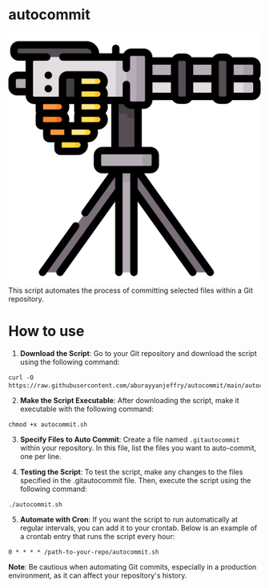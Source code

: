 # autocommit
![Alt text](img/machine-gun.png?raw=true "Title")
<br>
This script automates the process of committing selected files within a Git repository.

# How to use
1. **Download the Script**: Go to your Git repository and download the script using the following command:
```
curl -O https://raw.githubusercontent.com/aburayyanjeffry/autocommit/main/autocommit.sh
```

2. **Make the Script Executable**: After downloading the script, make it executable with the following command:
```
chmod +x autocommit.sh
```

3. **Specify Files to Auto Commit**: Create a file named `.gitautocommit` within your repository. In this file, list the files you want to auto-commit, one per line.

4. **Testing the Script**: To test the script, make any changes to the files specified in the .gitautocommit file. Then, execute the script using the following command:
```
./autocommit.sh
```

5. **Automate with Cron**: If you want the script to run automatically at regular intervals, you can add it to your crontab. Below is an example of a crontab entry that runs the script every hour:
```
0 * * * * /path-to-your-repo/autocommit.sh
```

**Note**: Be cautious when automating Git commits, especially in a production environment, as it can affect your repository's history.
